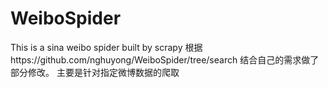 # WeiboSpider
This is a sina weibo spider built by scrapy
根据https://github.com/nghuyong/WeiboSpider/tree/search 
结合自己的需求做了部分修改。
主要是针对指定微博数据的爬取
